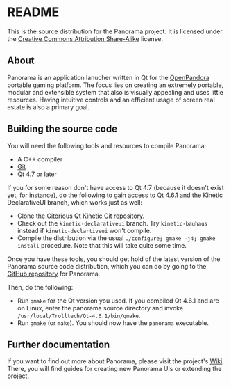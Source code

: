 README
======

This is the source distribution for the Panorama project. It is licensed under the
[Creative Commons Attribution Share-Alike][ccbysa] license.

About
-----

Panorama is an application lanucher written in Qt for the [OpenPandora][] portable
gaming platform. The focus lies on creating an extremely portable, modular and
extensible system that also is visually appealing and uses little resources. Having
intuitive controls and an efficient usage of screen real estate is also a primary
goal.

Building the source code
------------------------

You will need the following tools and resources to compile Panorama:

*   A C++ compiler
*   [Git][]
*   Qt 4.7 or later

If you for some reason don't have access to Qt 4.7 (because it doesn't exist yet,
for instance), do the following to gain access to Qt 4.6.1
and the Kinetic DeclarativeUI branch, which works just as well:

*   Clone [the Gitorious Qt Kinetic Git repository][qtrepo].
*   Check out the `kinetic-declarativeui` branch. Try `kinetic-bauhaus` instead if `kinetic-declartiveui` won't compile.
*   Compile the distribution via the usual `./configure; gmake -j4; gmake install`
    procedure. Note that this will take quite some time.

Once you have these tools, you should get hold of the latest version of the
Panorama source code distribution, which you can do by going to the
[GitHub repository][github] for Panorama.

Then, do the following:

*   Run `qmake` for the Qt version you used. If you compiled Qt 4.6.1 and are
    on Linux, enter the panorama source directory and invoke
    `/usr/local/Trolltech/Qt-4.6.1/bin/qmake`.
*   Run `gmake` (or `make`). You should now have the `panorama` executable.

Further documentation
---------------------
If you want to find out more about Panorama, please visit the project's
[Wiki][]. There, you will find guides for creating new Panorama UIs or extending
the project.

[ccbysa]: http://creativecommons.org/licenses/by-sa/3.0/ (Creative Commons Attribution Share-Alike)
[openpandora]: http://openpandora.org/ (OpenPandora - The OMAP3 based Handheld)
[git]: http://git-scm.com/ (Git)
[qtrepo]: git://gitorious.org/+qt-kinetic-developers/qt/kinetic.git (Qt Kinetic on Gitorious)
[github]: http://github.com/dflemstr/panorama (GitHub)
[wiki]: http://wiki.github.com/dflemstr/panorama (Wiki)

